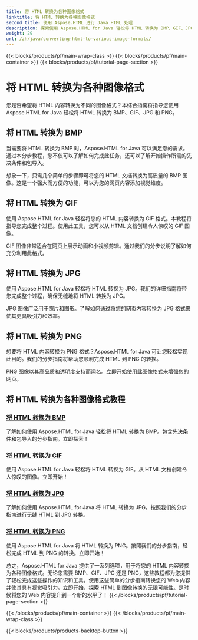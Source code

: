 ```yaml
---
title: 将 HTML 转换为各种图像格式
linktitle: 将 HTML 转换为各种图像格式
second_title: 使用 Aspose.HTML 进行 Java HTML 处理
description: 探索使用 Aspose.HTML for Java 轻松将 HTML 转换为 BMP、GIF、JPG 和 PNG 的教程。从 HTML 文档创建令人惊叹的图像。
weight: 29
url: /zh/java/converting-html-to-various-image-formats/
---
```


{{< blocks/products/pf/main-wrap-class >}}
{{< blocks/products/pf/main-container >}}
{{< blocks/products/pf/tutorial-page-section >}}

# 将 HTML 转换为各种图像格式


您是否希望将 HTML 内容转换为不同的图像格式？本综合指南将指导您使用 Aspose.HTML for Java 轻松将 HTML 转换为 BMP、GIF、JPG 和 PNG。 

## 将 HTML 转换为 BMP

当需要将 HTML 转换为 BMP 时，Aspose.HTML for Java 可以满足您的需求。通过本分步教程，您不仅可以了解如何完成此任务，还可以了解开始操作所需的先决条件和包导入。

想象一下，只需几个简单的步骤即可将您的 HTML 文档转换为高质量的 BMP 图像。这是一个强大而方便的功能，可以为您的网页内容添加视觉维度。

## 将 HTML 转换为 GIF

使用 Aspose.HTML for Java 轻松将您的 HTML 内容转换为 GIF 格式。本教程将指导您完成整个过程。使用此工具，您可以从 HTML 文档创建令人惊叹的 GIF 图像。

GIF 图像非常适合在网页上展示动画和小视频剪辑。通过我们的分步说明了解如何充分利用此格式。

## 将 HTML 转换为 JPG

使用 Aspose.HTML for Java 轻松将 HTML 转换为 JPG。我们的详细指南将带您完成整个过程，确保无缝地将 HTML 转换为 JPG。

JPG 图像广泛用于照片和图形。了解如何通过将您的网页内容转换为 JPG 格式来使其更具吸引力和效率。

## 将 HTML 转换为 PNG

想要将 HTML 内容转换为 PNG 格式？Aspose.HTML for Java 可让您轻松实现此目的。我们的分步指南将帮助您顺利完成 HTML 到 PNG 的转换。

PNG 图像以其高品质和透明度支持而闻名。立即开始使用此图像格式来增强您的网页。

## 将 HTML 转换为各种图像格式教程
### [将 HTML 转换为 BMP](./convert-html-to-bmp/)
了解如何使用 Aspose.HTML for Java 轻松将 HTML 转换为 BMP。包含先决条件和包导入的分步指南。立即探索！
### [将 HTML 转换为 GIF](./convert-html-to-gif/)
使用 Aspose.HTML for Java 轻松将 HTML 转换为 GIF。从 HTML 文档创建令人惊叹的图像。立即开始！
### [将 HTML 转换为 JPG](./convert-html-to-jpg/)
了解如何使用 Aspose.HTML for Java 将 HTML 转换为 JPG。按照我们的分步指南进行无缝 HTML 到 JPG 转换。
### [将 HTML 转换为 PNG](./convert-html-to-png/)
使用 Aspose.HTML for Java 将 HTML 转换为 PNG。按照我们的分步指南，轻松完成 HTML 到 PNG 的转换。立即开始！

总之，Aspose.HTML for Java 提供了一系列选项，用于将您的 HTML 内容转换为各种图像格式。无论您需要 BMP、GIF、JPG 还是 PNG，这些教程都为您提供了轻松完成这些操作的知识和工具。使用这些简单的分步指南转换您的 Web 内容并使其具有视觉吸引力。立即开始，探索 HTML 到图像转换的无限可能性。是时候将您的 Web 内容提升到一个新的水平了！
{{< /blocks/products/pf/tutorial-page-section >}}

{{< /blocks/products/pf/main-container >}}
{{< /blocks/products/pf/main-wrap-class >}}

{{< blocks/products/products-backtop-button >}}
